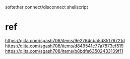 softether connect/disconnect shellscript

# ref
https://qiita.com/sgash708/items/9e2764cba5d85179721d
https://qiita.com/sgash708/items/d849541c77a7873ef519
https://qiita.com/sgash708/items/b8bdfe63502433109f11
